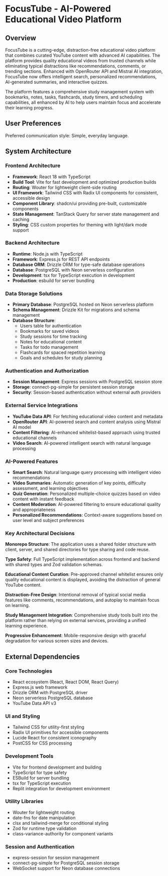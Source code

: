 # FocusTube - AI-Powered Educational Video Platform

## Overview

FocusTube is a cutting-edge, distraction-free educational video platform that combines curated YouTube content with advanced AI capabilities. The platform provides quality educational videos from trusted channels while eliminating typical distractions like recommendations, comments, or trending sections. Enhanced with OpenRouter API and Mistral AI integration, FocusTube now offers intelligent search, personalized recommendations, AI-generated summaries, and interactive quizzes.

The platform features a comprehensive study management system with bookmarks, notes, tasks, flashcards, study timers, and scheduling capabilities, all enhanced by AI to help users maintain focus and accelerate their learning progress.

## User Preferences

Preferred communication style: Simple, everyday language.

## System Architecture

### Frontend Architecture
- **Framework**: React 18 with TypeScript
- **Build Tool**: Vite for fast development and optimized production builds
- **Routing**: Wouter for lightweight client-side routing
- **UI Framework**: Tailwind CSS with Radix UI components for consistent, accessible design
- **Component Library**: shadcn/ui providing pre-built, customizable components
- **State Management**: TanStack Query for server state management and caching
- **Styling**: CSS custom properties for theming with light/dark mode support

### Backend Architecture
- **Runtime**: Node.js with TypeScript
- **Framework**: Express.js for REST API endpoints
- **Database ORM**: Drizzle ORM for type-safe database operations
- **Database**: PostgreSQL with Neon serverless configuration
- **Development**: tsx for TypeScript execution in development
- **Production**: esbuild for server bundling

### Data Storage Solutions
- **Primary Database**: PostgreSQL hosted on Neon serverless platform
- **Schema Management**: Drizzle Kit for migrations and schema management
- **Database Structure**: 
  - Users table for authentication
  - Bookmarks for saved videos
  - Study sessions for time tracking
  - Notes for educational content
  - Tasks for todo management
  - Flashcards for spaced repetition learning
  - Goals and schedules for study planning

### Authentication and Authorization
- **Session Management**: Express sessions with PostgreSQL session store
- **Storage**: connect-pg-simple for persistent session storage
- **Security**: Session-based authentication without external auth providers

### External Service Integrations
- **YouTube Data API**: For fetching educational video content and metadata
- **OpenRouter API**: AI-powered search and content analysis using Mistral AI model
- **Content Filtering**: AI-enhanced whitelist-based approach using trusted educational channels
- **Video Search**: AI-powered intelligent search with natural language processing

### AI-Powered Features
- **Smart Search**: Natural language query processing with intelligent video recommendations
- **Video Summaries**: Automatic generation of key points, difficulty assessment, and learning objectives
- **Quiz Generation**: Personalized multiple-choice quizzes based on video content with instant feedback
- **Content Moderation**: AI-powered filtering to ensure educational quality and appropriateness
- **Personalized Recommendations**: Context-aware suggestions based on user level and subject preferences

### Key Architectural Decisions

**Monorepo Structure**: The application uses a shared folder structure with client, server, and shared directories for type sharing and code reuse.

**Type Safety**: Full TypeScript implementation across frontend and backend with shared types and Zod validation schemas.

**Educational Content Curation**: Pre-approved channel whitelist ensures only quality educational content is displayed, avoiding the distraction of general YouTube content.

**Distraction-Free Design**: Intentional removal of typical social media features like comments, recommendations, and autoplay to maintain focus on learning.

**Study Management Integration**: Comprehensive study tools built into the platform rather than relying on external services, providing a unified learning experience.

**Progressive Enhancement**: Mobile-responsive design with graceful degradation for various screen sizes and devices.

## External Dependencies

### Core Technologies
- React ecosystem (React, React DOM, React Query)
- Express.js web framework
- Drizzle ORM with PostgreSQL driver
- Neon serverless PostgreSQL database
- YouTube Data API v3

### UI and Styling
- Tailwind CSS for utility-first styling
- Radix UI primitives for accessible components
- Lucide React for consistent iconography
- PostCSS for CSS processing

### Development Tools
- Vite for frontend development and building
- TypeScript for type safety
- ESBuild for server bundling
- tsx for TypeScript execution
- Replit integration for development environment

### Utility Libraries
- Wouter for lightweight routing
- date-fns for date manipulation
- clsx and tailwind-merge for conditional styling
- Zod for runtime type validation
- class-variance-authority for component variants

### Session and Authentication
- express-session for session management
- connect-pg-simple for PostgreSQL session storage
- WebSocket support for Neon database connections